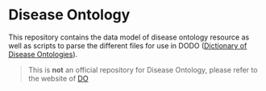 # Disease Ontology

This repository contains the data model of disease ontology resource as well as scripts to parse the different files for use in DODO ([Dictionary of Disease Ontologies](https://github.com/Elysheba/DODO)).

> This is **not** an official repository for Disease Ontology, please refer to the website of [DO](https://disease-ontology.org/) 